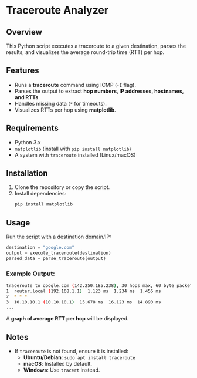 # Traceroute Analyzer

## Overview
This Python script executes a traceroute to a given destination, parses the results, and visualizes the average round-trip time (RTT) per hop.

## Features
- Runs a **traceroute** command using ICMP (`-I` flag).
- Parses the output to extract **hop numbers, IP addresses, hostnames, and RTTs**.
- Handles missing data (`*` for timeouts).
- Visualizes RTTs per hop using **matplotlib**.

## Requirements
- Python 3.x
- `matplotlib` (install with `pip install matplotlib`)
- A system with `traceroute` installed (Linux/macOS)

## Installation
1. Clone the repository or copy the script.
2. Install dependencies:
   ```sh
   pip install matplotlib
   ```

## Usage
Run the script with a destination domain/IP:

```python
destination = "google.com"
output = execute_traceroute(destination)
parsed_data = parse_traceroute(output)
```

### Example Output:
```sh
traceroute to google.com (142.250.185.238), 30 hops max, 60 byte packets
1  router.local (192.168.1.1)  1.123 ms  1.234 ms  1.456 ms
2  * * *
3  10.10.10.1 (10.10.10.1)  15.678 ms  16.123 ms  14.890 ms
...
```

A **graph of average RTT per hop** will be displayed.

## Notes
- If `traceroute` is not found, ensure it is installed:  
  - **Ubuntu/Debian**: `sudo apt install traceroute`
  - **macOS**: Installed by default.
  - **Windows**: Use `tracert` instead.
